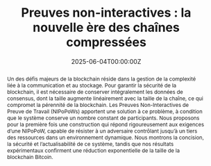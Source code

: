 ---
title: "Preuves non-interactives : la nouvelle ère des chaînes compressées"

# Authors
# If you created a profile for a user (e.g. the default `admin` user), write the username (folder name) here
# and it will be replaced with their full name and linked to their profile.
authors:
  - Dorian Pacaud
  - admin
  - Emmanuelle Anceaume
  - Romaric Ludinard

# Author notes (optional)
author_notes: []

date: '2025-06-04T00:00:00Z'

# Schedule page publish date (NOT publication's date).
publishDate: '2025-09-23T00:00:00Z'

# Publication type.
# Accepts a single type but formatted as a YAML list (for Hugo requirements).
# Enter a publication type from the CSL standard.
publication_types: ['paper-conference']

# Publication name and optional abbreviated publication name.
publication: In *[27ème Rencontres Francophones sur les Aspects Algorithmiques des Télécommunications](https://algotel-cores25.sciencesconf.org/resource/page/id/5) (AlgoTel 2025), Saint Valery-sur-Somme*
publication_short: In *AlgoTel 2025*

abstract: "Un des défis majeurs de la blockchain réside dans la gestion de la complexité liée à la communication et au stockage. Pour garantir la sécurité de la blockchain, il est nécessaire de conserver intégralement les données de consensus, dont la taille augmente linéairement avec la taille de la chaîne, ce qui compromet la pérennité de la blockchain. Les Preuves Non-Interactives de Preuve de Travail (NIPoPoWs) apportent une solution à ce problème, à condition que le système conserve un nombre constant de participants. Nous proposons pour la première fois une construction qui répond rigoureusement aux exigences d’une NIPoPoW, capable de résister à un adversaire contrôlant jusqu’à un tiers des ressources dans un environnement dynamique. Nous montrons la concision, la sécurité et l’actualisabilité de ce système, tandis que nos résultats expérimentaux confirment une réduction exponentielle de la taille de la blockchain Bitcoin."

# Summary. An optional shortened abstract.
summary: []

tags:
  - Blockchain
  - Preuve de travail
  - Compression
  - Difficulté variable

# Display this page in the Featured widget?
featured: false

# Standard identifiers for auto-linking
hugoblox:
  ids:
    hal: hal-05033998

# Custom links
links:
  # - type: pdf
  #   url: ""
  # - type: code
  #   url: https://github.com/HugoBlox/hugo-blox-builder
  # - type: dataset
  #   url: https://github.com/HugoBlox/hugo-blox-builder
  # - type: slides
  #   url: de-l-utilisation-des-metagraphs-pour-la-verification-de-politiques-de-securite-slides.pdf
  # - type: source
  #   url: https://github.com/HugoBlox/hugo-blox-builder
  # - type: video
  #   url: https://youtube.com

# Featured image
# To use, add an image named `featured.jpg/png` to your page's folder.
image:
  caption: 'Image credit: [**LucasD**](https://fr.wikipedia.org/wiki/Saint-Valery-sur-Somme#/media/Fichier:Chapelle_des_marins_Saint-Valery2.jpg)'
  focal_point: ''
  preview_only: false

# Associated Projects (optional).
#   Associate this publication with one or more of your projects.
#   Simply enter your project's folder or file name without extension.
#   E.g. `internal-project` references `content/project/internal-project/index.md`.
#   Otherwise, set `projects: []`.
projects: []

# Slides (optional).
#   Associate this publication with Markdown slides.
#   Simply enter your slide deck's filename without extension.
#   E.g. `slides: "example"` references `content/slides/example/index.md`.
#   Otherwise, set `slides: ""`.
slides: ""
---